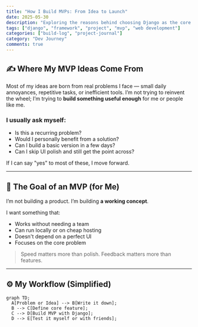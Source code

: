 ```yaml
---
title: "How I Build MVPs: From Idea to Launch"
date: 2025-05-30
description: "Exploring the reasons behind choosing Django as the core framework for my current project."
tags: ["django", "framework", "project", "mvp", "web development"]
categories: ["build-log", "project-journal"]
category: "Dev Journey"
comments: true
---
```


## ✍️ Where My MVP Ideas Come From

Most of my ideas are born from real problems I face — small daily annoyances, repetitive tasks, or inefficient tools. I’m not trying to reinvent the wheel; I’m trying to **build something useful enough** for me or people like me.

### I usually ask myself:

- Is this a recurring problem?
- Would I personally benefit from a solution?
- Can I build a basic version in a few days?
- Can I skip UI polish and still get the point across?

If I can say "yes" to most of these, I move forward.

---

## 🎯 The Goal of an MVP (for Me)

I’m not building a product. I’m building **a working concept**.

I want something that:
- Works without needing a team
- Can run locally or on cheap hosting
- Doesn't depend on a perfect UI
- Focuses on the core problem

> Speed matters more than polish.
> Feedback matters more than features.

---

## ⚙️ My Workflow (Simplified)

```mermaid
graph TD;
  A[Problem or Idea] --> B[Write it down];
  B --> C[Define core feature];
  C --> D[Build MVP with Django];
  D --> E[Test it myself or with friends];
